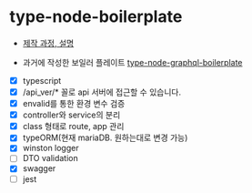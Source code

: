 # type-node-boilerplate

- [제작 과정, 설명](https://darrengwon.tistory.com/1284?category=921119)

- 과거에 작성한 보일러 플레이트
  [type-node-graphql-boilerplate](https://github.com/DarrenKwonDev/type-node-graphql-boilerplate)

- [x] typescript
- [x] /api_ver/\* 꼴로 api 서버에 접근할 수 있습니다.
- [x] envalid를 통한 환경 변수 검증
- [x] controller와 service의 분리
- [x] class 형태로 route, app 관리
- [x] typeORM(현재 mariaDB. 원하는대로 변경 가능)
- [x] winston logger
- [ ] DTO validation
- [x] swagger
- [ ] jest
